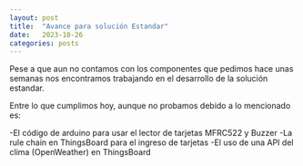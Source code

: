 ```yaml
---
layout: post
title:  "Avance para solución Estandar"
date:   2023-10-26 
categories: posts
---
```


Pese a que aun no contamos con los componentes que pedimos hace unas semanas nos encontramos trabajando en el desarrollo de la solución estandar.

Entre lo que cumplimos hoy, aunque no probamos debido a lo mencionado es:

-El código de arduino para usar el lector de tarjetas MFRC522 y Buzzer
-La rule chain en ThingsBoard para el ingreso de tarjetas
-El uso de una API del clima (OpenWeather) en ThingsBoard 

